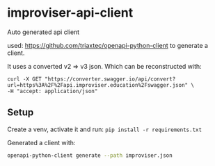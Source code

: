 # improviser-api-client
Auto generated api client

used: https://github.com/triaxtec/openapi-python-client to generate a client.

It uses a converted v2 => v3 json. Which can be reconstructed with:

```
curl -X GET "https://converter.swagger.io/api/convert?url=https%3A%2F%2Fapi.improviser.education%2Fswagger.json" \
-H "accept: application/json"
```

## Setup

Create a venv, activate it and run: `pip install -r requirements.txt`

Generated a client with:

```bash
openapi-python-client generate --path improviser.json
```
